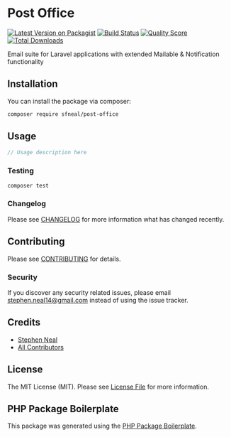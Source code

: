 # Post Office

[![Latest Version on Packagist](https://img.shields.io/packagist/v/sfneal/post-office.svg?style=flat-square)](https://packagist.org/packages/sfneal/post-office)
[![Build Status](https://img.shields.io/travis/sfneal/post-office/master.svg?style=flat-square)](https://travis-ci.org/sfneal/post-office)
[![Quality Score](https://img.shields.io/scrutinizer/g/sfneal/post-office.svg?style=flat-square)](https://scrutinizer-ci.com/g/sfneal/post-office)
[![Total Downloads](https://img.shields.io/packagist/dt/sfneal/post-office.svg?style=flat-square)](https://packagist.org/packages/sfneal/post-office)

Email suite for Laravel applications with extended Mailable & Notification functionality



## Installation

You can install the package via composer:

```bash
composer require sfneal/post-office
```

## Usage

``` php
// Usage description here
```

### Testing

``` bash
composer test
```

### Changelog

Please see [CHANGELOG](CHANGELOG.md) for more information what has changed recently.

## Contributing

Please see [CONTRIBUTING](CONTRIBUTING.md) for details.

### Security

If you discover any security related issues, please email stephen.neal14@gmail.com instead of using the issue tracker.

## Credits

- [Stephen Neal](https://github.com/sfneal)
- [All Contributors](../../contributors)

## License

The MIT License (MIT). Please see [License File](LICENSE.md) for more information.

## PHP Package Boilerplate

This package was generated using the [PHP Package Boilerplate](https://laravelpackageboilerplate.com).
